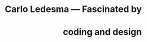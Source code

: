 <h1 align="right">
  Carlo Ledesma &mdash; Fascinated by
</h1>
<h1 align="right">
  coding and design
</h1>

